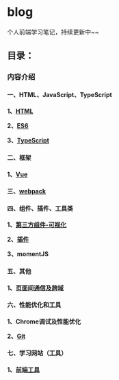 # blog
个人前端学习笔记，持续更新中~~

## 目录：

### 内容介绍

#### 一、HTML、JavaScript、TypeScript

**1、[HTML](https://github.com/snowLeopard93/blog/tree/master/study/guide/HTML)**

**2、[ES6](https://github.com/snowLeopard93/blog/tree/master/study/guide/ES6)**

**3、[TypeScript](https://github.com/snowLeopard93/blog/tree/master/study/guide/TypeScript)**

#### 二、框架

**1、[Vue](https://github.com/snowLeopard93/blog/blob/master/study/guide/Vue)**

#### 三、[webpack](https://github.com/snowLeopard93/blog/tree/master/study/guide/webpack)

#### 四、组件、插件、工具类

**1、[第三方组件-可视化](https://github.com/snowLeopard93/blog/tree/master/study/guide/%E7%AC%AC%E4%B8%89%E6%96%B9%E7%BB%84%E4%BB%B6/%E5%8F%AF%E8%A7%86%E5%8C%96)**

**2、[插件](https://github.com/snowLeopard93/blog/blob/master/study/guide/%E6%8F%92%E4%BB%B6)**

**3、momentJS**

#### 五、其他

**1、[页面间通信及跨域](https://github.com/snowLeopard93/blog/blob/master/study/guide/%E5%85%B6%E4%BB%96/%E9%A1%B5%E9%9D%A2%E9%97%B4%E9%80%9A%E4%BF%A1%E5%8F%8A%E8%B7%A8%E5%9F%9F.md)**

#### 六、性能优化和工具

**1、Chrome调试及性能优化**

**2、[Git](https://github.com/snowLeopard93/blog/tree/master/study/guide/Git)**

#### 七、学习网站（工具）

**1、[前端工具](https://github.com/snowLeopard93/blog/blob/master/study/guide/%E5%AD%A6%E4%B9%A0%E7%BD%91%E7%AB%99%EF%BC%88%E5%B7%A5%E5%85%B7%EF%BC%89/tool.md)**




